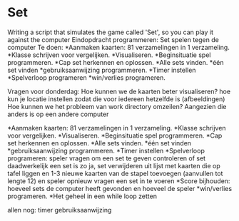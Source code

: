 # Set
Writing a script that simulates the game called 'Set', so you can play it against the computer
Eindopdracht programmeren: Set spelen tegen de computer
Te doen:
*Aanmaken kaarten: 81 verzamelingen in 1 verzameling.
*Klasse schrijven voor vergelijken.
*Visualiseren.
*Beginsituatie spel programmeren.
*Cap set herkennen en oplossen.
*Alle sets vinden.
*één set vinden
*gebruiksaanwijzing programmeren.
*Timer instellen
*Spelverloop programeren
*win/verlies programeren.

Vragen voor donderdag:
Hoe kunnen we de kaarten beter visualiseren?
hoe kun je locatie instellen zodat die voor iedereen hetzelfde is (afbeeldingen)
Hoe kunnen we het probleem van work directory omzeilen? Aangezien die anders is op een andere computer

*Aanmaken kaarten: 81 verzamelingen in 1 verzameling.
*Klasse schrijven voor vergelijken.
*Visualiseren.
*Beginsituatie spel programmeren.
*Cap set herkennen en oplossen.
*Alle sets vinden.
*één set vinden
*gebruiksaanwijzing programmeren.
*Timer instellen
*Spelverloop programeren:
speler vragen om een set te geven
controleren of set daadwerkelijk een set is
zo ja, set verwijderen uit lijst met kaarten die op tafel liggen en 1-3 nieuwe kaarten van de stapel toevoegen (aanvullen tot lengte 12)
en speler opnieuw vragen een set in te voeren
*Score bijhouden: hoeveel sets de computer heeft gevonden en hoeveel de speler
*win/verlies programeren.
*Het geheel in een while loop zetten

allen nog:
timer
gebruiksaanwijzing
